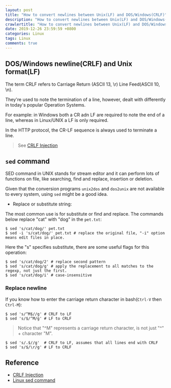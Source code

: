 ```yaml
---
layout: post
title: "How to convert newlines between Unix(LF) and DOS/Windows(CRLF)"
description: "How to convert newlines between Unix(LF) and DOS/Windows(CRLF)"
crawlertitle: "How to convert newlines between Unix(LF) and DOS/Windows(CRLF)"
date: 2019-12-26 23:59:59 +0800
categories: Linux
tags: Linux
comments: true
---
```


## DOS/Windows newline(CRLF) and Unix format(LF)

The term CRLF refers to Carriage Return (ASCII 13, \r) Line Feed(ASCII 10, \n).

They're used to note the termination of a line,
however, dealt with differently in today's popular Operation Systems.

For example: in Windows both a CR adn LF are required to note the end of a line, whereas in Linux/UNIX a LF is only required.

In the HTTP protocol, the CR-LF sequence is always used to terminate a line.

> See [CRLF Injection](https://www.owasp.org/index.php/CRLF_Injection)

## `sed` command

SED command in UNIX stands for stream editor and it can perform lots of functions on file, like searching, find and replace, insertion or deletion.

Given that the conversion programs `unix2dos` and `dos2unix` are not available to every system, using `sed` might be a good idea.

- Replace or substitute string:

The most common use is for substitute or find and replace. The commands below replace "cat" with "dog" in the `pet.txt`:

```shell
$ sed 's/cat/dog/' pet.txt
$ sed -i 's/cat/dog/' pet.txt # replace the original file, "-i" option means edit files in place.
```

Here the "s" specifies substitute, there are some useful flags for this operation:
```shell
$ sed 's/cat/dog/2' # replace second pattern
$ sed 's/cat/dog/g' # apply the replacement to all matches to the regexp, not just the first.
$ sed 's/cat/dog/i' # case-insensitive
```

### Replace newline

If you know how to enter the carriage return character in bash(`Ctrl-V` then `Ctrl-M`):

```shell
$ sed 's/^M$//g' # CRLF to LF
$ sed 's/$/^M/g' # LF to CRLF

```
> Notice that "^M" represents a carriage return character, is not just "^" + character "M".

```shell
$ sed 's/.$//g'  # CRLF to LF, assumes that all lines end with CRLF
$ sed 's/$/\r/g' # LF to CRLF
```

## Reference

- [CRLF Injection](https://www.owasp.org/index.php/CRLF_Injection)
- [Linux sed command](https://www.computerhope.com/unix/used.htm)
